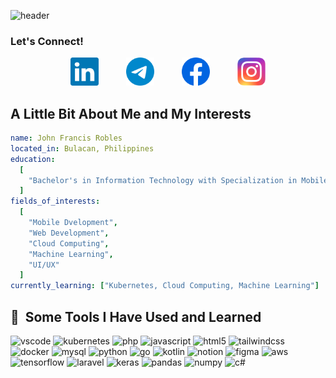 ![header](https://capsule-render.vercel.app/api?type=waving&color=gradient&height=250&section=header&text=Hello%20Everyone!&fontSize=70)
### Let's Connect!
<p align="center" >
  <a href="www.linkedin.com/in/john-francis-robles-425622375"><img src="https://raw.githubusercontent.com/CLorant/readme-social-icons/main/large/filled/linkedin.svg" alt="linkedin" width="45" height="45" hspace="20"/></a>
  <a href=""><img src="https://raw.githubusercontent.com/CLorant/readme-social-icons/main/large/filled/telegram.svg" alt="telegram" width="45" height="45" hspace="20"/></a>
  <a href="https://www.facebook.com/johnfrancis.robles.5"><img src="https://raw.githubusercontent.com/CLorant/readme-social-icons/main/large/filled/facebook.svg" alt="facebook" width="45" height="45" hspace="20"/></a>
  <a href="https://www.instagram.com/francis.roblessed/"><img src="https://raw.githubusercontent.com/CLorant/readme-social-icons/main/large/filled/instagram.svg" alt="instagram" width="45" height="45" hspace="20"/></a>
</p>

<!--
**zeppyyyy/zeppyyyy** is a ✨ _special_ ✨ repository because its `README.md` (this file) appears on your GitHub profile.

Here are some ideas to get you started:

- 🔭 I’m currently working on ...
- 🌱 I’m currently learning ...
- 👯 I’m looking to collaborate on ...
- 🤔 I’m looking for help with ...
- 💬 Ask me about ...
- 📫 How to reach me: ...
- 😄 Pronouns: ...
- ⚡ Fun fact: ...
-->
## A Little Bit About Me and My Interests
```yaml
name: John Francis Robles
located_in: Bulacan, Philippines
education:
  [
    "Bachelor's in Information Technology with Specialization in Mobile and Web Application"
  ]
fields_of_interests:
  [
    "Mobile Dvelopment",
    "Web Development",
    "Cloud Computing",
    "Machine Learning",
    "UI/UX"
  ]
currently_learning: ["Kubernetes, Cloud Computing, Machine Learning"]
```
<h2> 🚀 &nbsp;Some Tools I Have Used and Learned</h2>
<p align="left">
  <img src="https://cdn.jsdelivr.net/gh/devicons/devicon/icons/vscode/vscode-original.svg" alt="vscode" width="45" height="45"/>
  <img src="https://cdn.jsdelivr.net/gh/devicons/devicon@latest/icons/kubernetes/kubernetes-original-wordmark.svg" alt="kubernetes" width="45" height="45"/>
  <img src="https://cdn.jsdelivr.net/gh/devicons/devicon/icons/php/php-original.svg" alt="php" width="45" height="45"/>
  <img src="https://cdn.jsdelivr.net/gh/devicons/devicon@latest/icons/javascript/javascript-original.svg"  alt="javascript" width="45" height="45"/>
  <img src="https://cdn.jsdelivr.net/gh/devicons/devicon@latest/icons/html5/html5-original.svg"  alt="html5" width="45" height="45"/>
  <img src="https://cdn.jsdelivr.net/gh/devicons/devicon@latest/icons/tailwindcss/tailwindcss-original.svg" alt="tailwindcss" width="45" height="45"/>
  <img src="https://cdn.jsdelivr.net/gh/devicons/devicon@latest/icons/docker/docker-plain-wordmark.svg" alt="docker" width="45" height="45"/>
  <img src="https://cdn.jsdelivr.net/gh/devicons/devicon@latest/icons/mysql/mysql-original-wordmark.svg" alt="mysql" width="45" height="45"/>
  <img src="https://cdn.jsdelivr.net/gh/devicons/devicon@latest/icons/python/python-original.svg" alt="python" width="45" height="45"/>
  <img src="https://cdn.jsdelivr.net/gh/devicons/devicon@latest/icons/go/go-original-wordmark.svg" alt="go" width="45" height="45"/>
  <img src="https://cdn.jsdelivr.net/gh/devicons/devicon@latest/icons/kotlin/kotlin-original.svg" alt="kotlin" width="45" height="45"/>
  <img src="https://cdn.jsdelivr.net/gh/devicons/devicon@latest/icons/notion/notion-original.svg" alt="notion" width="45" height="45"/>
  <img src="https://cdn.jsdelivr.net/gh/devicons/devicon@latest/icons/figma/figma-original.svg" alt="figma" width="45" height="45"/>
  <img src="https://cdn.jsdelivr.net/gh/devicons/devicon@latest/icons/amazonwebservices/amazonwebservices-plain-wordmark.svg" alt="aws" width="45" height="45"/>
  <img src="https://cdn.jsdelivr.net/gh/devicons/devicon@latest/icons/tensorflow/tensorflow-original.svg" alt="tensorflow" width="45" height="45"/>
  <img src="https://cdn.jsdelivr.net/gh/devicons/devicon@latest/icons/laravel/laravel-original-wordmark.svg" alt="laravel" width="45" height="45"/>
  <img src="https://cdn.jsdelivr.net/gh/devicons/devicon@latest/icons/keras/keras-original.svg" alt="keras" width="45" height="45"/>
  <img src="https://cdn.jsdelivr.net/gh/devicons/devicon@latest/icons/pandas/pandas-original.svg" alt="pandas" width="45" height="45"/>
  <img src="https://cdn.jsdelivr.net/gh/devicons/devicon@latest/icons/numpy/numpy-original.svg" alt="numpy" width="45" height="45"/>
  <img src="https://cdn.jsdelivr.net/gh/devicons/devicon@latest/icons/csharp/csharp-original.svg" alt="c#" width="45" height="45"/>
</p>

